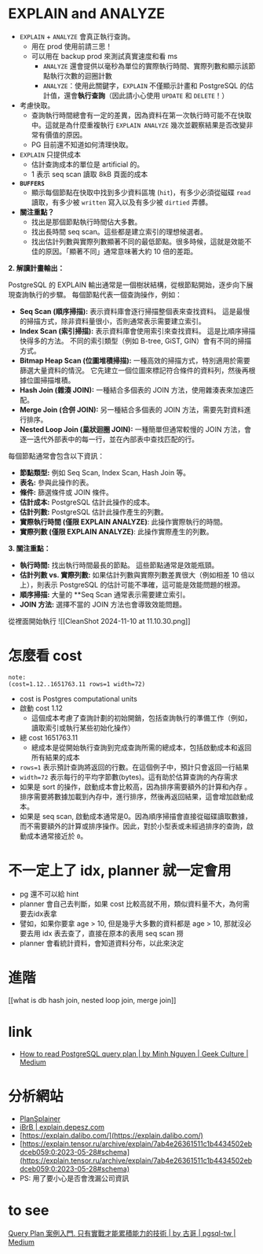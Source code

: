 
# EXPLAIN and ANALYZE
- `EXPLAIN` + `ANALYZE` 會真正執行查詢。
	- 用在 prod 使用前請三思！
	- 可以用在 backup prod 來測試真實速度和看 ms
		- `ANALYZE` 還會提供以毫秒為單位的實際執行時間、實際列數和顯示該節點執行次數的迴圈計數
	    - `ANALYZE`：使用此關鍵字，`EXPLAIN` 不僅顯示計畫和 PostgreSQL 的估計值，還會**執行查詢**（因此請小心使用 `UPDATE` 和 `DELETE`！）
- 考慮快取。
    - 查詢執行時間總會有一定的差異，因為資料在第一次執行時可能不在快取中。這就是為什麼重複執行 `EXPLAIN ANALYZE` 幾次並觀察結果是否改變非常有價值的原因。
    - PG 目前還不知道如何清理快取。
- `EXPLAIN` 只提供成本
    - 估計查詢成本的單位是 artificial 的。
    - 1 表示 seq scan 讀取 8kB 頁面的成本
- **`BUFFERS`**
    - 顯示每個節點在快取中找到多少資料區塊 (`hit`)，有多少必須從磁碟 `read` 讀取，有多少被 `written` 寫入以及有多少被 `dirtied` 弄髒。
- **關注重點？**
    - 找出是那個節點執行時間佔大多數。
    - 找出長時間 seq scan。這些都是建立索引的理想候選者。
    - 找出估計列數與實際列數顯著不同的最低節點。很多時候，這就是效能不佳的原因。「顯著不同」通常意味著大約 10 倍的差距。

    

**2. 解讀計畫輸出：**

PostgreSQL 的 EXPLAIN 輸出通常是一個樹狀結構，從根節點開始，逐步向下展現查詢執行的步驟。 每個節點代表一個查詢操作，例如：

- **Seq Scan (順序掃描):** 表示資料庫會逐行掃描整個表來查找資料。 這是最慢的掃描方式，除非資料量很小，否則通常表示需要建立索引。
- **Index Scan (索引掃描):** 表示資料庫會使用索引來查找資料。 這是比順序掃描快得多的方法。 不同的索引類型（例如 B-tree, GiST, GIN）會有不同的掃描方式。
- **Bitmap Heap Scan (位圖堆積掃描):** 一種高效的掃描方式，特別適用於需要篩選大量資料的情況。 它先建立一個位圖來標記符合條件的資料列，然後再根據位圖掃描堆積。
- **Hash Join (雜湊 JOIN):** 一種結合多個表的 JOIN 方法，使用雜湊表來加速匹配。
- **Merge Join (合併 JOIN):** 另一種結合多個表的 JOIN 方法，需要先對資料進行排序。
- **Nested Loop Join (巢狀迴圈 JOIN):** 一種簡單但通常較慢的 JOIN 方法，會逐一迭代外部表中的每一行，並在內部表中查找匹配的行。
    

每個節點通常會包含以下資訊：

- **節點類型:** 例如 Seq Scan, Index Scan, Hash Join 等。
- **表名:** 參與此操作的表。
- **條件:** 篩選條件或 JOIN 條件。
- **估計成本:** PostgreSQL 估計此操作的成本。
- **估計列數:** PostgreSQL 估計此操作產生的列數。
- **實際執行時間 (僅限 EXPLAIN ANALYZE)**: 此操作實際執行的時間。
- **實際列數 (僅限 EXPLAIN ANALYZE)**: 此操作實際產生的列數。
    

**3. 關注重點：**
- **執行時間:** 找出執行時間最長的節點。 這些節點通常是效能瓶頸。
- **估計列數 vs. 實際列數:** 如果估計列數與實際列數差異很大（例如相差 10 倍以上），則表示 PostgreSQL 的估計可能不準確，這可能是效能問題的根源。
- **順序掃描:** 大量的 **Seq Scan 通常表示需要建立索引。
- **JOIN 方法:** 選擇不當的 JOIN 方法也會導致效能問題。


從裡面開始執行
![[CleanShot 2024-11-10 at 11.10.30.png]]


# 怎麼看 cost
```
note:
(cost=1.12..1651763.11 rows=1 width=72)
```

- cost is Postgres computational units
- 啟動 cost  1.12
	- 這個成本考慮了查詢計劃的初始開銷，包括查詢執行的準備工作（例如，讀取索引或執行某些初始化操作）
- 總 cost     1651763.11
	- 總成本是從開始執行查詢到完成查詢所需的總成本，包括啟動成本和返回所有結果的成本
- `rows=1` 表示預計查詢將返回的行數。在這個例子中，預計只會返回一行結果
- `width=72` 表示每行的平均字節數(bytes)。這有助於估算查詢的內存需求
- 如果是 sort 的操作，啟動成本會比較高，因為排序需要額外的計算和內存 。排序需要將數據加載到內存中，進行排序，然後再返回結果，這會增加啟動成本。
- 如果是 seq scan, 啟動成本通常是0。因為順序掃描會直接從磁碟讀取數據，而不需要額外的計算或排序操作。因此，對於小型表或未經過排序的查詢，啟動成本通常接近於 `0`。




# 不一定上了 idx, planner 就一定會用
- pg 還不可以給 hint
- planner 會自己去判斷，如果 cost 比較高就不用，類似資料量不大，為何需要去idx表拿
- 譬如，如果你要拿 age > 10, 但是幾乎大多數的資料都是 age > 10, 那就沒必要去用 idx 表去查了，直接在原本的表用 seq scan 撈
- planner 會看統計資料，會知道資料分布，以此來決定



# 進階
[[what is db hash join, nested loop join, merge join]]


# link
- [How to read PostgreSQL query plan | by Minh Nguyen | Geek Culture | Medium](https://medium.com/geekculture/how-to-read-postgresql-query-plan-df4b158781a1)




# 分析網站
- [PlanSplainer](https://plansplainer.com/)
- [iBrB | explain.depesz.com](https://explain.depesz.com/s/iBrB#html)
- [https://explain.dalibo.com/](https://explain.dalibo.com/)
- [https://explain.tensor.ru/archive/explain/7ab4e26361511c1b4434502ebdceb059:0:2023-05-28#schema](https://explain.tensor.ru/archive/explain/7ab4e26361511c1b4434502ebdceb059:0:2023-05-28#schema)
- PS: 用了要小心是否會洩漏公司資訊


# to see
[Query Plan 案例入門. 只有實戰才能累積能力的技術 | by 古哥 | pgsql-tw | Medium](https://medium.com/pgsql-tw/query-plan-%E6%A1%88%E4%BE%8B%E5%85%A5%E9%96%80-f250ca7e6fe8)